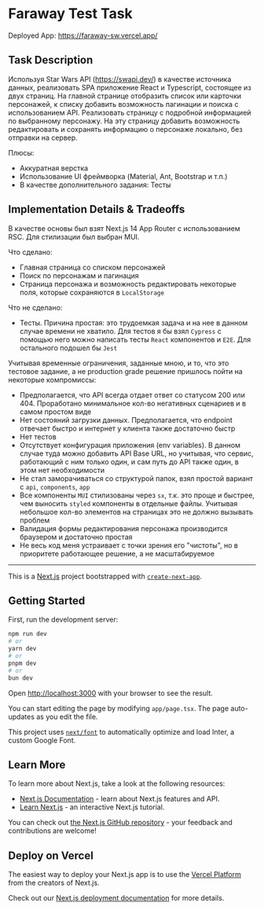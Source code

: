 # Faraway Test Task

Deployed App: https://faraway-sw.vercel.app/

## Task Description
Используя Star Wars API (https://swapi.dev/) в качестве источника данных, реализовать SPA приложение React и Typescript, состоящее из двух страниц.
На главной странице отобразить список или карточки персонажей, к списку добавить возможность пагинации и поиска с использованием API.
Реализовать страницу с подробной информацией по выбранному персонажу. На эту страницу добавить возможность редактировать и сохранять информацию о персонаже локально, без отправки на сервер.

Плюсы:
- Аккуратная верстка
- Использование UI фреймворка (Material, Ant, Bootstrap и т.п.)
- В качестве дополнительного задания: Тесты

## Implementation Details & Tradeoffs

В качестве основы был взят Next.js 14 App Router с использованием RSC.
Для стилизации был выбран MUI.

Что сделано:

- Главная страница со списком персонажей
- Поиск по персонажам и пагинация
- Страница персонажа и возможность редактировать некоторые поля, которые сохраняются в `LocalStorage`

Что не сделано:

- Тесты. Причина простая: это трудоемкая задача и на нее в данном случае времени не хватило.
Для тестов я бы взял `Cypress` с помощью него можно написать тесты `React` компонентов и `E2E`. Для остального подошел бы `Jest`

Учитывая временные ограничения, заданные мною, и то, что это тестовое задание, а не production grade решение пришлось пойти на некоторые компромиссы:

- Предполагается, что API всегда отдает ответ со статусом 200 или 404. Проработано минимальное кол-во негативных сценариев и в самом простом виде
- Нет состояний загрузки данных. Предполагается, что endpoint отвечает быстро и интернет у клиента также достаточно быстр
- Нет тестов
- Отсутствует конфигурация приложения (env variables). В данном случае туда можно добавить API Base URL, но учитывая, что сервис, работающий с ним только один, и сам путь до API также один, в этом нет необходимости
- Не стал заморачиваться со структурой папок, взял простой вариант с `api`, `components`, `app`
- Все компоненты `MUI` стилизованы через `sx`, т.к. это проще и быстрее, чем выносить `styled` компоненты в отдельные файлы. Учитывая небольшое кол-во элементов на страницах это не должно вызывать проблем
- Валидация формы редактирования персонажа производится браузером и достаточно простая
- Не весь код меня устраивает с точки зрения его "чистоты", но в приоритете работающее решение, а не масштабируемое

---

This is a [Next.js](https://nextjs.org/) project bootstrapped with [`create-next-app`](https://github.com/vercel/next.js/tree/canary/packages/create-next-app).

## Getting Started

First, run the development server:

```bash
npm run dev
# or
yarn dev
# or
pnpm dev
# or
bun dev
```

Open [http://localhost:3000](http://localhost:3000) with your browser to see the result.

You can start editing the page by modifying `app/page.tsx`. The page auto-updates as you edit the file.

This project uses [`next/font`](https://nextjs.org/docs/basic-features/font-optimization) to automatically optimize and load Inter, a custom Google Font.

## Learn More

To learn more about Next.js, take a look at the following resources:

- [Next.js Documentation](https://nextjs.org/docs) - learn about Next.js features and API.
- [Learn Next.js](https://nextjs.org/learn) - an interactive Next.js tutorial.

You can check out [the Next.js GitHub repository](https://github.com/vercel/next.js/) - your feedback and contributions are welcome!

## Deploy on Vercel

The easiest way to deploy your Next.js app is to use the [Vercel Platform](https://vercel.com/new?utm_medium=default-template&filter=next.js&utm_source=create-next-app&utm_campaign=create-next-app-readme) from the creators of Next.js.

Check out our [Next.js deployment documentation](https://nextjs.org/docs/deployment) for more details.
